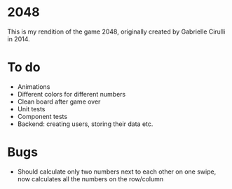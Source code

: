 # 2048

This is my rendition of the game 2048, originally created by Gabrielle Cirulli in 2014. 

# To do

- Animations
- Different colors for different numbers
- Clean board after game over
- Unit tests
- Component tests
- Backend: creating users, storing their data etc.

# Bugs

- Should calculate only two numbers next to each other on one swipe, now calculates all the numbers on the row/column
